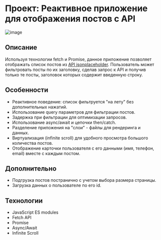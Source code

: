 # Проект: Реактивное приложение для отображения постов с API

![image](https://github.com/wAkExGOD/filterable-list/assets/52173833/77c85615-07c9-44b5-aac3-d8b1e89d7e8a)

## Описание
Используя технологии fetch и Promise, данное приложение позволяет отображать список постов из [API jsonplaceholder](https://jsonplaceholder.typicode.com/posts). Пользователь может фильтровать посты по их заголовку, сделав запрос к API и получив только те посты, заголовок которых содержит введенную строку.

## Особенности
- Реактивное поведение: список фильтруется "на лету" без дополнительных нажатий.
- Использование query параметров для фильтрации постов.
- Задержка при фильтрации для оптимизации запросов.
- Использование async/await и цепочки then/catch.
- Разделение приложения на "слои" - файлы для рендеринга и данных.
- Виртуализация (infinite scroll) для удобного просмотра большого количества постов.
- Отображение карточки пользователя с его данными (имя, телефон, email) вместе с каждым постом.

## Дополнительно
- Подгрузка постов постранично с учетом выбора размера страницы.
- Загрузка данных о пользователе по его id.

## Технологии
- JavaScript ES modules
- Fetch API
- Promise
- Async/Await
- Infinite Scroll
